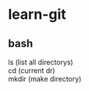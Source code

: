 # learn-git

## bash

ls (list all directorys) <br>
cd (current dr) <br>
mkdir (make directory)<br>

